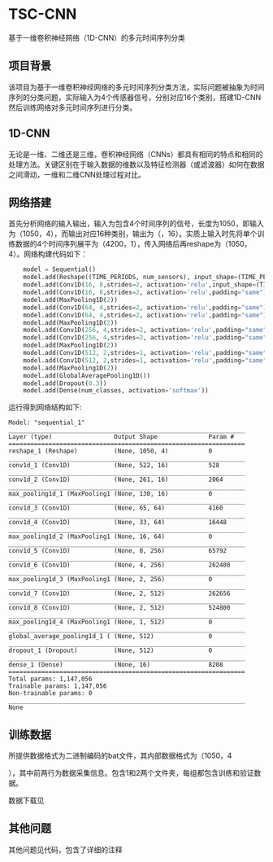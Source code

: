 # TSC-CNN

基于一维卷积神经网络（1D-CNN）的多元时间序列分类

## 项目背景

该项目为基于一维卷积神经网络的多元时间序列分类方法，实际问题被抽象为时间序列的分类问题，实际输入为4个传感器信号，分别对应16个类别，搭建1D-CNN然后训练网络对多元时间序列进行分类。



## 1D-CNN

无论是一维、二维还是三维，卷积神经网络（CNNs）都具有相同的特点和相同的处理方法。关键区别在于输入数据的维数以及特征检测器（或滤波器）如何在数据之间滑动，一维和二维CNN处理过程对比。

## 网络搭建

首先分析网络的输入输出，输入为包含4个时间序列的信号，长度为1050，即输入为（1050，4），而输出对应16种类别，输出为（，16）。实质上输入时先将单个训练数据的4个时间序列展平为（4200，1），传入网络后再reshape为（1050，4）。网络构建代码如下：

```python
    model = Sequential()
    model.add(Reshape((TIME_PERIODS, num_sensors), input_shape=(TIME_PERIODS*num_sensors,)))
    model.add(Conv1D(16, 8,strides=2, activation='relu',input_shape=(TIME_PERIODS,num_sensors)))
    model.add(Conv1D(16, 8,strides=2, activation='relu',padding="same"))
    model.add(MaxPooling1D(2))
    model.add(Conv1D(64, 4,strides=2, activation='relu',padding="same"))
    model.add(Conv1D(64, 4,strides=2, activation='relu',padding="same"))
    model.add(MaxPooling1D(2))
    model.add(Conv1D(256, 4,strides=2, activation='relu',padding="same"))
    model.add(Conv1D(256, 4,strides=2, activation='relu',padding="same"))
    model.add(MaxPooling1D(2))
    model.add(Conv1D(512, 2,strides=1, activation='relu',padding="same"))
    model.add(Conv1D(512, 2,strides=1, activation='relu',padding="same"))
    model.add(MaxPooling1D(2))
    model.add(GlobalAveragePooling1D())
    model.add(Dropout(0.3))
    model.add(Dense(num_classes, activation='softmax'))
```

运行得到网络结构如下:

```
Model: "sequential_1"
_________________________________________________________________
Layer (type)                 Output Shape              Param #   
=================================================================
reshape_1 (Reshape)          (None, 1050, 4)           0         
_________________________________________________________________
conv1d_1 (Conv1D)            (None, 522, 16)           528       
_________________________________________________________________
conv1d_2 (Conv1D)            (None, 261, 16)           2064      
_________________________________________________________________
max_pooling1d_1 (MaxPooling1 (None, 130, 16)           0         
_________________________________________________________________
conv1d_3 (Conv1D)            (None, 65, 64)            4160      
_________________________________________________________________
conv1d_4 (Conv1D)            (None, 33, 64)            16448     
_________________________________________________________________
max_pooling1d_2 (MaxPooling1 (None, 16, 64)            0         
_________________________________________________________________
conv1d_5 (Conv1D)            (None, 8, 256)            65792     
_________________________________________________________________
conv1d_6 (Conv1D)            (None, 4, 256)            262400    
_________________________________________________________________
max_pooling1d_3 (MaxPooling1 (None, 2, 256)            0         
_________________________________________________________________
conv1d_7 (Conv1D)            (None, 2, 512)            262656    
_________________________________________________________________
conv1d_8 (Conv1D)            (None, 2, 512)            524800    
_________________________________________________________________
max_pooling1d_4 (MaxPooling1 (None, 1, 512)            0         
_________________________________________________________________
global_average_pooling1d_1 ( (None, 512)               0         
_________________________________________________________________
dropout_1 (Dropout)          (None, 512)               0         
_________________________________________________________________
dense_1 (Dense)              (None, 16)                8208      
=================================================================
Total params: 1,147,056
Trainable params: 1,147,056
Non-trainable params: 0
_________________________________________________________________
None
```

## 训练数据

所提供数据格式为二进制编码的bat文件，其内部数据格式为（1050，4

），其中前两行为数据采集信息。包含1和2两个文件夹，每组都包含训练和验证数据。

数据下载见

[data]: https://github.com/vvanggeng/TSC-KNN/tree/master/data

## 其他问题

其他问题见代码，包含了详细的注释
